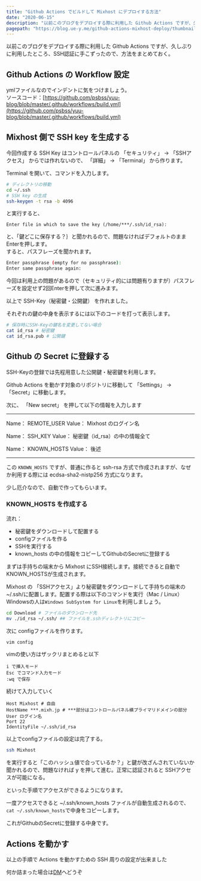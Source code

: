 ```yaml
---
title: "Github Actions でビルドして Mixhost にデプロイする方法"
date: "2020-06-15"
description: "以前このブログをデプロイする際に利用した Github Actions ですが、久しぶりに利用したところ、SSH認証に手こずったので、方法をまとめておく。"
pagepath: "https://blog.ue-y.me/github-actions-mixhost-deploy/thumbnail.png"
---
```


以前このブログをデプロイする際に利用した Github Actions ですが、久しぶりに利用したところ、SSH認証に手こずったので、方法をまとめておく。

## Github Actions の Workflow 設定
ymlファイルなのでインデントに気をつけましょう。  
ソースコード：[https://github.com/psbss/yuu-blog/blob/master/.github/workflows/build.yml](https://github.com/psbss/yuu-blog/blob/master/.github/workflows/build.yml)

## Mixhost 側で SSH key を生成する
今回作成する SSH Key はコントロールパネルの 「セキュリティ」 → 「SSHアクセス」 からでは作れないので、 「詳細」 → 「Terminal」 から作ります。

Terminal を開いて、コマンドを入力します。

```bash
# ディレクトリの移動
cd ~/.ssh
# SSH key の生成
ssh-keygen -t rsa -b 4096
```
と実行すると、
```
Enter file in which to save the key (/home/***/.ssh/id_rsa):
```
と、「鍵どこに保存する？｝と聞かれるので、問題なければデフォルトのままEnterを押します。  
すると、パスフレーズを聞かれます。
```bash
Enter passphrase (empty for no passphrase):
Enter same passphrase again:
```
今回は利用上の問題があるので（セキュリティ的には問題有りますが）パスフレーズを設定せず2回Enterを押して次に進みます。

以上で SSH-Key（秘密鍵・公開鍵） を作れました。

それぞれの鍵の中身を表示するには以下のコードを打って表示します。
```bash
# 保存時にSSH-Keyの鍵名を変更してない場合
cat id_rsa # 秘密鍵
cat id_rsa.pub # 公開鍵
```

## Github の Secret に登録する

SSH-Keyの登録では先程用意した公開鍵・秘密鍵を利用します。

Github Actions を動かす対象のリポジトリに移動して 「Settings」 → 「Secret」に移動します。

次に、 「New secret」 を押して以下の情報を入力します

---

Name： REMOTE_USER
Value： Mixhost のログイン名

Name： SSH_KEY
Value： 秘密鍵（id_rsa）の中の情報全て

Name： KNOWN_HOSTS
Value： 後述

---

この ```KNOWN_HOSTS``` ですが、普通に作ると ssh-rsa 方式で作成されますが、なぜか利用する際には ecdsa-sha2-nistp256 方式になります。

少し厄介なので、自動で作ってもらいます。

### KNOWN_HOSTS を作成する

流れ：

- 秘密鍵をダウンロードして配置する
- configファイルを作る
- SSHを実行する
- known_hosts の中の情報をコピーしてGithubのSecretに登録する


まずは手持ちの端末から Mixhost にSSH接続します。接続できると自動でKNOWN_HOSTSが生成されます。

Mixhost の 「SSHアクセス」より秘密鍵をダウンロードして手持ちの端末の ~/.ssh/に配置します。配置する際は以下のコマンドを実行（Mac / Linux）Windowsの人は```Windows SubSystem for Linux```を利用しましょう。
```bash
cd Download # ファイルのダウンロード先
mv ./id_rsa ~/.ssh/ ## ファイルを.sshディレクトリにコピー
```
次に configファイルを作ります。

```bash
vim config
```

vimの使い方はザックリまとめると以下
```
i で挿入モード
Esc でコマンド入力モード
:wq で保存
```
続けて入力していく
```vim
Host Mixhost # 自由
HostName ***.mixh.jp # ***部分はコントロールパネル横プライマリドメインの部分
User ログイン名
Port 22
IdentityFile ~/.ssh/id_rsa
```
以上でconfigファイルの設定は完了する。
```bash
ssh Mixhost
```
を実行すると「このハッシュ値で合っているか？」と鍵が改ざんされていないか聞かれるので、問題なければ y を押して進む。正常に認証されると SSHアクセスが可能になる。

といった手順でアクセスができるようになります。

一度アクセスできると ~/.ssh/known_hosts ファイルが自動生成されるので、```cat ~/.ssh/known_hosts```で中身をコピーします。

これがGithubのSecretに登録する中身です。

## Actions を動かす
以上の手順で Actions を動かすための SSH 周りの設定が出来ました

何か詰まった場合は[DM](https://twitter.com/psnzbss)へどうぞ